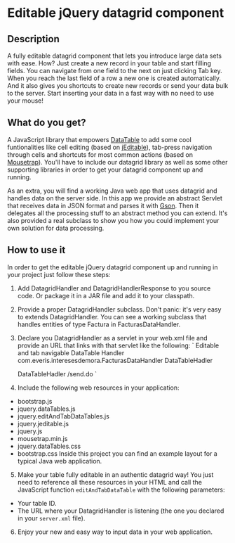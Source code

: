 Editable jQuery datagrid component
==================================

Description
-----------

A fully editable datagrid component that lets you introduce large data sets with ease. How? Just create a new record in your table and start filling fields. You can navigate from one field to the next on just clicking Tab key. When you reach the last field of a row a new one is created automatically. And it also gives you shortcuts to create new records or send your data bulk to the server. Start inserting your data in a fast way with no need to use your mouse!

What do you get?
----------------

A JavaScript library that empowers [DataTable](http://datatables.net/) to add some cool funtionalities like cell editing (based on [jEditable](http://www.appelsiini.net/projects/jeditable)), tab-press navigation through cells and shortcuts for most common actions (based on [Mousetrap](http://craig.is/killing/mice)). You'll have to include our datagrid library as well as some other supporting libraries in order to get your datagrid component up and running.

As an extra, you will find a working Java web app that uses datagrid and handles data on the server side. In this app we provide an abstract Servlet that receives data in JSON format and parses it with [Gson](https://sites.google.com/site/gson/). Then it delegates all the processing stuff to an abstract method you can extend. It's also provided a real subclass to show you how you could implement your own solution for data processing.

How to use it
-------------

In order to get the editable jQuery datagrid component up and running in your project just follow these steps:

1. Add DatagridHandler and DatagridHandlerResponse to you source code. Or package it in a JAR file and add it to your classpath.
2. Provide a proper DatagridHandler subclass. Don't panic: it's very easy to extends DatagridHandler. You can see a working subclass that handles entities of type Factura in FacturasDataHandler.
3. Declare you DatagridHandler as a servlet in your web.xml file and provide an URL that links with that servlet like the following:
`    <servlet>
        <description>Editable and tab navigable DataTable Handler</description>
        <servlet-class>com.everis.interesesdemora.FacturasDataHandler</servlet-class>
        <servlet-name>DataTableHadler</servlet-name>
     </servlet>
     
     <servlet-mapping>
        <servlet-name>DataTableHadler</servlet-name>
        <url-pattern>/send.do</url-pattern>
     </servlet-mapping>`
4. Include the following web resources in your application:
* bootstrap.js
* jquery.dataTables.js
* jquery.editAndTabDataTables.js
* jquery.jeditable.js
* jquery.js
* mousetrap.min.js
* jquery.dataTables.css
* bootstrap.css
Inside this project you can find an example layout for a typical Java web application.
5. Make your table fully editable in an authentic datagrid way! You just need to reference all these resources in your HTML and call the JavaScript function `editAndTabDataTable` with the following parameters:
* Your table ID.
* The URL where your DatagridHandler is listening (the one you declared in your `server.xml` file).
6. Enjoy your new and easy way to input data in your web application.
